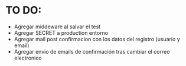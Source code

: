 # TO DO:
- Agregar middeware al salvar el test
- Agregar SECRET a production entorno
- Agregar mail post confirmacion con los datos del registro (usuario y email)
- Agregar envio de emails de confirmación tras cambiar el correo electronico